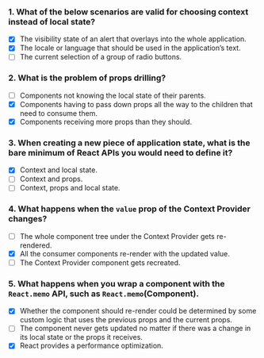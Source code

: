 ### 1. What of the below scenarios are valid for choosing context instead of local state?

- [x] The visibility state of an alert that overlays into the whole application.
- [x] The locale or language that should be used in the application’s text.
- [ ] The current selection of a group of radio buttons.

### 2. What is the problem of props drilling?

- [ ] Components not knowing the local state of their parents.
- [x] Components having to pass down props all the way to the children that need to consume them.
- [x] Components receiving more props than they should.

### 3. When creating a new piece of application state, what is the bare minimum of React APIs you would need to define it?

- [x] Context and local state.
- [ ] Context and props.
- [ ] Context, props and local state.

### 4. What happens when the `value` prop of the Context Provider changes?

- [ ] The whole component tree under the Context Provider gets re-rendered.
- [x] All the consumer components re-render with the updated value.
- [ ] The Context Provider component gets recreated.

### 5. What happens when you wrap a component with the `React.memo` API, such as `React.memo`(Component).

- [x] Whether the component should re-render could be determined by some custom logic that uses the previous props and the current props.
- [ ] The component never gets updated no matter if there was a change in its local state or the props it receives.
- [x] React provides a performance optimization.
